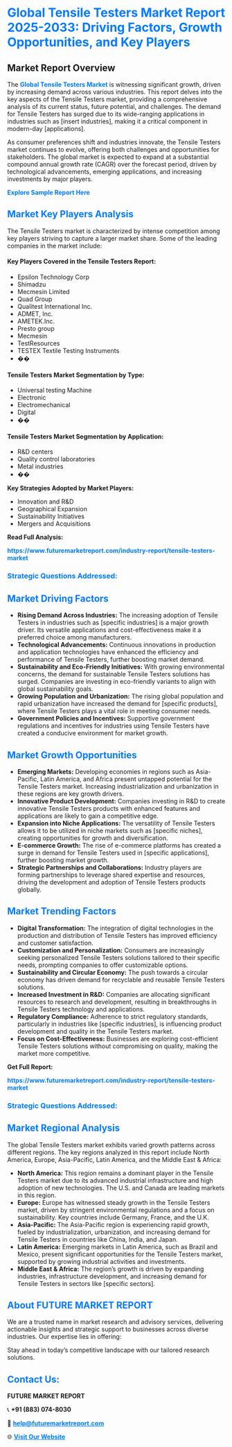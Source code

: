 <h1 style="color: #007BFF;">Global Tensile Testers Market Report 2025-2033: Driving Factors, Growth Opportunities, and Key Players</h1>

<section id="overview">
<h2>Market Report Overview</h2>
<p>The <a href="https://www.futuremarketreport.com/industry-report/tensile-testers-market" style="color: #007BFF; text-decoration: none;"><strong>Global Tensile Testers Market</strong></a> is witnessing significant growth, driven by increasing demand across various industries. This report delves into the key aspects of the Tensile Testers market, providing a comprehensive analysis of its current status, future potential, and challenges. The demand for Tensile Testers has surged due to its wide-ranging applications in industries such as [insert industries], making it a critical component in modern-day [applications].</p>
<p>As consumer preferences shift and industries innovate, the Tensile Testers market continues to evolve, offering both challenges and opportunities for stakeholders. The global market is expected to expand at a substantial compound annual growth rate (CAGR) over the forecast period, driven by technological advancements, emerging applications, and increasing investments by major players.</p>
</section>

<section id="overview">
<p><a href="https://www.futuremarketreport.com/request-sample/reportId=118238" style="color: #007BFF; text-decoration: none;"><strong>Explore Sample Report Here</strong></a></p>
</section>

<section id="key-players">
<h2 style="color: #007BFF;">Market Key Players Analysis</h2>
<p>The Tensile Testers market is characterized by intense competition among key players striving to capture a larger market share. Some of the leading companies in the market include:</p>
<h4>Key Players Covered in the Tensile Testers Report:</h4>
<ul><li>Epsilon Technology Corp</li><li>Shimadzu</li><li>Mecmesin Limited</li><li>Quad Group</li><li>Qualitest International Inc.</li><li>ADMET, Inc.</li><li>AMETEK.Inc.</li><li>Presto group</li><li>Mecmesin</li><li>TestResources</li><li>TESTEX Textile Testing Instruments</li><li>��</li></ul>
<h4>Tensile Testers Market Segmentation by Type:</h4>
<ul><li>Universal testing Machine</li><li>Electronic</li><li>Electromechanical</li><li>Digital</li><li>��</li></ul>

<h4>Tensile Testers Market Segmentation by Application:</h4>
<ul><li>R&amp;D centers</li><li>Quality control laboratories</li><li>Metal industries</li><li>��</li></ul>
<p><strong>Key Strategies Adopted by Market Players:</strong></p>
<ul>
<li>Innovation and R&D</li>
<li>Geographical Expansion</li>
<li>Sustainability Initiatives</li>
<li>Mergers and Acquisitions</li>
</ul>
</section>

<section>
<p><strong>Read Full Analysis: </strong></p><a href="https://www.futuremarketreport.com/industry-report/tensile-testers-market" style="color: #007BFF; text-decoration: none;"><strong>https://www.futuremarketreport.com/industry-report/tensile-testers-market</strong></a>
<h3 style="color: #007BFF;">Strategic Questions Addressed:</h3>
</section>

<section id="driving-factors">
<h2 style="color: #007BFF;">Market Driving Factors</h2>
<ul>
<li><strong>Rising Demand Across Industries:</strong> The increasing adoption of Tensile Testers in industries such as [specific industries] is a major growth driver. Its versatile applications and cost-effectiveness make it a preferred choice among manufacturers.</li>
<li><strong>Technological Advancements:</strong> Continuous innovations in production and application technologies have enhanced the efficiency and performance of Tensile Testers, further boosting market demand.</li>
<li><strong>Sustainability and Eco-Friendly Initiatives:</strong> With growing environmental concerns, the demand for sustainable Tensile Testers solutions has surged. Companies are investing in eco-friendly variants to align with global sustainability goals.</li>
<li><strong>Growing Population and Urbanization:</strong> The rising global population and rapid urbanization have increased the demand for [specific products], where Tensile Testers plays a vital role in meeting consumer needs.</li>
<li><strong>Government Policies and Incentives:</strong> Supportive government regulations and incentives for industries using Tensile Testers have created a conducive environment for market growth.</li>
</ul>
</section>

<section id="growth-opportunities">
<h2 style="color: #007BFF;">Market Growth Opportunities</h2>
<ul>
<li><strong>Emerging Markets:</strong> Developing economies in regions such as Asia-Pacific, Latin America, and Africa present untapped potential for the Tensile Testers market. Increasing industrialization and urbanization in these regions are key growth drivers.</li>
<li><strong>Innovative Product Development:</strong> Companies investing in R&D to create innovative Tensile Testers products with enhanced features and applications are likely to gain a competitive edge.</li>
<li><strong>Expansion into Niche Applications:</strong> The versatility of Tensile Testers allows it to be utilized in niche markets such as [specific niches], creating opportunities for growth and diversification.</li>
<li><strong>E-commerce Growth:</strong> The rise of e-commerce platforms has created a surge in demand for Tensile Testers used in [specific applications], further boosting market growth.</li>
<li><strong>Strategic Partnerships and Collaborations:</strong> Industry players are forming partnerships to leverage shared expertise and resources, driving the development and adoption of Tensile Testers products globally.</li>
</ul>
</section>

<section id="trending-factors">
<h2 style="color: #007BFF;">Market Trending Factors</h2>
<ul>
<li><strong>Digital Transformation:</strong> The integration of digital technologies in the production and distribution of Tensile Testers has improved efficiency and customer satisfaction.</li>
<li><strong>Customization and Personalization:</strong> Consumers are increasingly seeking personalized Tensile Testers solutions tailored to their specific needs, prompting companies to offer customizable options.</li>
<li><strong>Sustainability and Circular Economy:</strong> The push towards a circular economy has driven demand for recyclable and reusable Tensile Testers solutions.</li>
<li><strong>Increased Investment in R&D:</strong> Companies are allocating significant resources to research and development, resulting in breakthroughs in Tensile Testers technology and applications.</li>
<li><strong>Regulatory Compliance:</strong> Adherence to strict regulatory standards, particularly in industries like [specific industries], is influencing product development and quality in the Tensile Testers market.</li>
<li><strong>Focus on Cost-Effectiveness:</strong> Businesses are exploring cost-efficient Tensile Testers solutions without compromising on quality, making the market more competitive.</li>
</ul>
</section>

<section>
<p><strong>Get Full Report: </strong></p><a href="https://www.futuremarketreport.com/industry-report/tensile-testers-market" style="color: #007BFF; text-decoration: none;"><strong>https://www.futuremarketreport.com/industry-report/tensile-testers-market</strong></a>
<h3 style="color: #007BFF;">Strategic Questions Addressed:</h3>
</section>


<section id="regional-analysis">
<h2 style="color: #007BFF;">Market Regional Analysis</h2>
<p>The global Tensile Testers market exhibits varied growth patterns across different regions. The key regions analyzed in this report include North America, Europe, Asia-Pacific, Latin America, and the Middle East & Africa:</p>
<ul>
<li><strong>North America:</strong> This region remains a dominant player in the Tensile Testers market due to its advanced industrial infrastructure and high adoption of new technologies. The U.S. and Canada are leading markets in this region.</li>
<li><strong>Europe:</strong> Europe has witnessed steady growth in the Tensile Testers market, driven by stringent environmental regulations and a focus on sustainability. Key countries include Germany, France, and the U.K.</li>
<li><strong>Asia-Pacific:</strong> The Asia-Pacific region is experiencing rapid growth, fueled by industrialization, urbanization, and increasing demand for Tensile Testers in countries like China, India, and Japan.</li>
<li><strong>Latin America:</strong> Emerging markets in Latin America, such as Brazil and Mexico, present significant opportunities for the Tensile Testers market, supported by growing industrial activities and investments.</li>
<li><strong>Middle East & Africa:</strong> The region’s growth is driven by expanding industries, infrastructure development, and increasing demand for Tensile Testers in sectors like [specific sectors].</li>
</ul>
</section>

<footer>
<h2 style="color: #007BFF;">About FUTURE MARKET REPORT</h2>
<p>We are a trusted name in market research and advisory services, delivering actionable insights and strategic support to businesses across diverse industries. Our expertise lies in offering:</p>

<p>Stay ahead in today’s competitive landscape with our tailored research solutions.</p>

<h2 style="color: #007BFF;">Contact Us:</h2>
<p><strong>FUTURE MARKET REPORT</strong></p>
<p>📞 <strong>+91 (883) 074-8030</strong></p>
<p>📧 <strong><a href="mailto:help@futuremarketreport.com" style="color: #007BFF;">help@futuremarketreport.com</a></strong></p>
<p>🌐 <strong><a href="https://www.futuremarketreport.com/" style="color: #007BFF;">Visit Our Website</a></strong></p>
</footer>